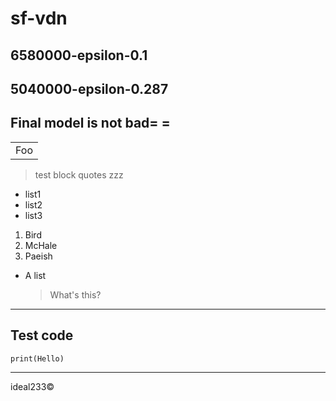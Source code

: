 # sf-vdn
## 6580000-epsilon-0.1

## 5040000-epsilon-0.287

## Final model is not bad= =

<table>
	<tr>
	<td>Foo</td>
	</tr>
</table>

>test block quotes
>zzz
* list1
* list2
* list3
1. Bird
2. McHale
3. Paeish
*  A list
   > What's this?
- - -
## Test code
	print(Hello)
- - -
ideal233&copy;

